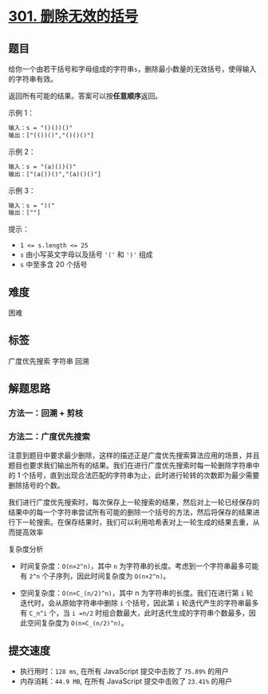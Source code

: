 # [301. 删除无效的括号](https://leetcode-cn.com/problems/remove-invalid-parentheses/)

## 题目

给你一个由若干括号和字母组成的字符串`s`，删除最小数量的无效括号，使得输入的字符串有效。

返回所有可能的结果。答案可以按**任意顺序**返回。

示例 1：

```txt
输入：s = "()())()"
输出：["(())()","()()()"]
```

示例 2：

```txt
输入：s = "(a)())()"
输出：["(a())()","(a)()()"]
```

示例 3：

```txt
输入：s = ")("
输出：[""]
```

提示：

- `1 <= s.length <= 25`
- `s` 由小写英文字母以及括号 `'('` 和 `')'` 组成
- `s` 中至多含 20 个括号

## 难度

困难

## 标签

广度优先搜索 字符串 回溯

## 解题思路

### 方法一：回溯 + 剪枝

### 方法二：广度优先搜索

注意到题目中要求最少删除，这样的描述正是广度优先搜索算法应用的场景，并且题目也要求我们输出所有的结果。我们在进行广度优先搜索时每一轮删除字符串中的 1 个括号，直到出现合法匹配的字符串为止，此时进行轮转的次数即为最少需要删除括号的个数。

我们进行广度优先搜索时，每次保存上一轮搜索的结果，然后对上一轮已经保存的结果中的每一个字符串尝试所有可能的删除一个括号的方法，然后将保存的结果进行下一轮搜索。在保存结果时，我们可以利用哈希表对上一轮生成的结果去重，从而提高效率

复杂度分析

- 时间复杂度：`O(n×2^n)`，其中 `n` 为字符串的长度。考虑到一个字符串最多可能有 `2^n` 个子序列，因此时间复杂度为 `O(n×2^n)`。

- 空间复杂度：`O(n×C_(n/2)^n)`，其中 n 为字符串的长度。我们在进行第 `i` 轮迭代时，会从原始字符串中删除 `i` 个括号，因此第 `i` 轮迭代产生的字符串最多有 `C_n^i` 个，当 `i =n/2` 时组合数最大，此时迭代生成的字符串个数最多，因此空间复杂度为 `O(n×C_(n/2)^n)`。

## 提交速度

- 执行用时：`128 ms`, 在所有 JavaScript 提交中击败了 `75.89%` 的用户
- 内存消耗：`44.9 MB`, 在所有 JavaScript 提交中击败了 `23.41%` 的用户
